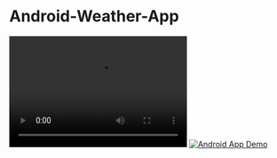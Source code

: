 # Android-Weather-App
<video src="AndroidWeatherAppDemo.mp4" width="320" height="200" controls preload></video>
[![Android App Demo](https://img.youtube.com/vi/VIDEO-ID/0.jpg)](AndroidWeatherAppDemo.mp)

